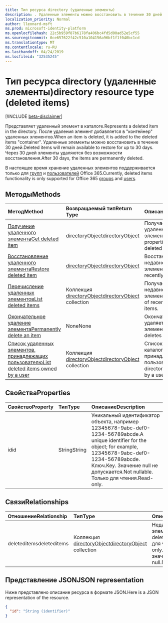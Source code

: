 ```yaml
---
title: Тип ресурса directory (удаленные элементы)
description: . Удаленные элементы можно восстановить в течение 30 дней. Через 30 дней элементы удаляются без возможности восстановления.
localization_priority: Normal
author: lleonard-msft
ms.prod: microsoft-identity-platform
ms.openlocfilehash: 22c5b959f87b6178fa406bc4fd5d00ad52e5cf55
ms.sourcegitcommit: 0ce657622f42c510a104156a96bf1f1f040bc1cd
ms.translationtype: MT
ms.contentlocale: ru-RU
ms.lasthandoff: 04/24/2019
ms.locfileid: "32535245"
---
```

# <a name="directory-resource-type-deleted-items"></a><span data-ttu-id="4cfaa-105">Тип ресурса directory (удаленные элементы)</span><span class="sxs-lookup"><span data-stu-id="4cfaa-105">directory resource type (deleted items)</span></span>

[!INCLUDE [beta-disclaimer](../../includes/beta-disclaimer.md)]

<span data-ttu-id="4cfaa-106">Представляет удаленный элемент в каталоге.</span><span class="sxs-lookup"><span data-stu-id="4cfaa-106">Represents a deleted item in the directory.</span></span> <span data-ttu-id="4cfaa-107">После удаления элемент добавляется в "контейнер" удаленных элементов.</span><span class="sxs-lookup"><span data-stu-id="4cfaa-107">When an item is deleted, it is added to the deleted items "container".</span></span> <span data-ttu-id="4cfaa-108">Удаленные элементы можно восстановить в течение 30 дней.</span><span class="sxs-lookup"><span data-stu-id="4cfaa-108">Deleted items will remain available to restore for up to 30 days.</span></span> <span data-ttu-id="4cfaa-109">Через 30 дней элементы удаляются без возможности восстановления.</span><span class="sxs-lookup"><span data-stu-id="4cfaa-109">After 30 days, the items are permanently deleted.</span></span>

<span data-ttu-id="4cfaa-110">В настоящее время хранение удаленных элементов поддерживается только для [групп](group.md) и [пользователей](users.md) Office 365.</span><span class="sxs-lookup"><span data-stu-id="4cfaa-110">Currently, deleted items functionality is only supported for Office 365 [groups](group.md) and [users](users.md).</span></span>

## <a name="methods"></a><span data-ttu-id="4cfaa-111">Методы</span><span class="sxs-lookup"><span data-stu-id="4cfaa-111">Methods</span></span>

| <span data-ttu-id="4cfaa-112">Метод</span><span class="sxs-lookup"><span data-stu-id="4cfaa-112">Method</span></span>         | <span data-ttu-id="4cfaa-113">Возвращаемый тип</span><span class="sxs-lookup"><span data-stu-id="4cfaa-113">Return Type</span></span> | <span data-ttu-id="4cfaa-114">Описание</span><span class="sxs-lookup"><span data-stu-id="4cfaa-114">Description</span></span> |
|:---------------|:------------|:------------|
|[<span data-ttu-id="4cfaa-115">Получение удаленного элемента</span><span class="sxs-lookup"><span data-stu-id="4cfaa-115">Get deleted item</span></span>](../api/directory-deleteditems-get.md) | [<span data-ttu-id="4cfaa-116">directoryObject</span><span class="sxs-lookup"><span data-stu-id="4cfaa-116">directoryObject</span></span>](directoryobject.md) | <span data-ttu-id="4cfaa-117">Получает свойства удаленного элемента.</span><span class="sxs-lookup"><span data-stu-id="4cfaa-117">Gets the properties of a deleted item.</span></span> |
|[<span data-ttu-id="4cfaa-118">Восстановление удаленного элемента</span><span class="sxs-lookup"><span data-stu-id="4cfaa-118">Restore deleted item</span></span>](../api/directory-deleteditems-restore.md) |[<span data-ttu-id="4cfaa-119">directoryObject</span><span class="sxs-lookup"><span data-stu-id="4cfaa-119">directoryObject</span></span>](directoryobject.md)| <span data-ttu-id="4cfaa-120">Восстанавливает недавно удаленный элемент.</span><span class="sxs-lookup"><span data-stu-id="4cfaa-120">Restores a recently deleted item.</span></span> |
|[<span data-ttu-id="4cfaa-121">Перечисление удаленных элементов</span><span class="sxs-lookup"><span data-stu-id="4cfaa-121">List deleted items</span></span>](../api/directory-deleteditems-list.md) |<span data-ttu-id="4cfaa-122">Коллекция [directoryObject](directoryobject.md)</span><span class="sxs-lookup"><span data-stu-id="4cfaa-122">[directoryObject](directoryobject.md) collection</span></span>| <span data-ttu-id="4cfaa-123">Получает список недавно удаленных элементов.</span><span class="sxs-lookup"><span data-stu-id="4cfaa-123">Gets a list of recently deleted items.</span></span> |
|[<span data-ttu-id="4cfaa-124">Окончательное удаление элемента</span><span class="sxs-lookup"><span data-stu-id="4cfaa-124">Permanently delete an item</span></span>](../api/directory-deleteditems-delete.md) | <span data-ttu-id="4cfaa-125">None</span><span class="sxs-lookup"><span data-stu-id="4cfaa-125">None</span></span> | <span data-ttu-id="4cfaa-126">Окончательно удаляет элемент.</span><span class="sxs-lookup"><span data-stu-id="4cfaa-126">Permanently deletes an item.</span></span> |
|[<span data-ttu-id="4cfaa-127">Список удаленных элементов, принадлежащих пользователю</span><span class="sxs-lookup"><span data-stu-id="4cfaa-127">List deleted items owned by a user</span></span>](../api/directory-deleteditems-user-owned.md) | <span data-ttu-id="4cfaa-128">Коллекция [directoryObject](directoryobject.md)</span><span class="sxs-lookup"><span data-stu-id="4cfaa-128">[directoryObject](directoryobject.md) collection</span></span> | <span data-ttu-id="4cfaa-129">Список элементов каталога, принадлежащих пользователю.</span><span class="sxs-lookup"><span data-stu-id="4cfaa-129">Lists directory items owned by a user.</span></span> |

## <a name="properties"></a><span data-ttu-id="4cfaa-130">Свойства</span><span class="sxs-lookup"><span data-stu-id="4cfaa-130">Properties</span></span>
| <span data-ttu-id="4cfaa-131">Свойство</span><span class="sxs-lookup"><span data-stu-id="4cfaa-131">Property</span></span>   | <span data-ttu-id="4cfaa-132">Тип</span><span class="sxs-lookup"><span data-stu-id="4cfaa-132">Type</span></span> |<span data-ttu-id="4cfaa-133">Описание</span><span class="sxs-lookup"><span data-stu-id="4cfaa-133">Description</span></span>|
|:---------------|:--------|:----------|
|<span data-ttu-id="4cfaa-134">id</span><span class="sxs-lookup"><span data-stu-id="4cfaa-134">id</span></span>|<span data-ttu-id="4cfaa-135">String</span><span class="sxs-lookup"><span data-stu-id="4cfaa-135">String</span></span>| <span data-ttu-id="4cfaa-136">Уникальный идентификатор объекта, например 12345678-9abc-def0-1234-56789abcde.</span><span class="sxs-lookup"><span data-stu-id="4cfaa-136">A unique identifier for the object; for example, 12345678-9abc-def0-1234-56789abcde.</span></span> <span data-ttu-id="4cfaa-137">Ключ.</span><span class="sxs-lookup"><span data-stu-id="4cfaa-137">Key.</span></span> <span data-ttu-id="4cfaa-138">Значение null не допускается.</span><span class="sxs-lookup"><span data-stu-id="4cfaa-138">Not nullable.</span></span> <span data-ttu-id="4cfaa-139">Только для чтения.</span><span class="sxs-lookup"><span data-stu-id="4cfaa-139">Read-only.</span></span>|

## <a name="relationships"></a><span data-ttu-id="4cfaa-140">Связи</span><span class="sxs-lookup"><span data-stu-id="4cfaa-140">Relationships</span></span>
| <span data-ttu-id="4cfaa-141">Отношение</span><span class="sxs-lookup"><span data-stu-id="4cfaa-141">Relationship</span></span> | <span data-ttu-id="4cfaa-142">Тип</span><span class="sxs-lookup"><span data-stu-id="4cfaa-142">Type</span></span>   |<span data-ttu-id="4cfaa-143">Описание</span><span class="sxs-lookup"><span data-stu-id="4cfaa-143">Description</span></span>|
|:---------------|:--------|:----------|
|<span data-ttu-id="4cfaa-144">deleteditems</span><span class="sxs-lookup"><span data-stu-id="4cfaa-144">deleteditems</span></span>|<span data-ttu-id="4cfaa-145">Коллекция [directoryObject](directoryobject.md)</span><span class="sxs-lookup"><span data-stu-id="4cfaa-145">[directoryObject](directoryobject.md) collection</span></span>| <span data-ttu-id="4cfaa-146">Недавно удаленные элементы.</span><span class="sxs-lookup"><span data-stu-id="4cfaa-146">Recently deleted items.</span></span> <span data-ttu-id="4cfaa-147">Только для чтения.</span><span class="sxs-lookup"><span data-stu-id="4cfaa-147">Read-only.</span></span> <span data-ttu-id="4cfaa-148">Допускается значение null.</span><span class="sxs-lookup"><span data-stu-id="4cfaa-148">Nullable.</span></span>|

## <a name="json-representation"></a><span data-ttu-id="4cfaa-149">Представление JSON</span><span class="sxs-lookup"><span data-stu-id="4cfaa-149">JSON representation</span></span>
<span data-ttu-id="4cfaa-150">Ниже представлено описание ресурса в формате JSON.</span><span class="sxs-lookup"><span data-stu-id="4cfaa-150">Here is a JSON representation of the resource.</span></span>

<!-- {
  "blockType": "resource",
  "optionalProperties": [

  ],
  "@odata.type": "microsoft.graph.directory"
}-->

```json
{
  "id": "String (identifier)"
}
```

<!-- uuid: 8fcb5dbc-d5aa-4681-8e31-b001d5168d79
2015-10-25 14:57:30 UTC -->
<!--
{
  "type": "#page.annotation",
  "description": "directory resource",
  "keywords": "",
  "section": "documentation",
  "tocPath": "",
  "suppressions": [
    "Error: /api-reference/beta/resources/directory.md:\r\n      Exception processing links.\r\n    System.ArgumentException: Link Definition was null. Link text: !INCLUDE [beta-disclaimer](../../includes/beta-disclaimer.md)\r\n      at ApiDoctor.Validation.DocFile.get_LinkDestinations()\r\n      at ApiDoctor.Validation.DocSet.ValidateLinks(Boolean includeWarnings, String[] relativePathForFiles, IssueLogger issues, Boolean requireFilenameCaseMatch, Boolean printOrphanedFiles)"
  ]
}
-->
